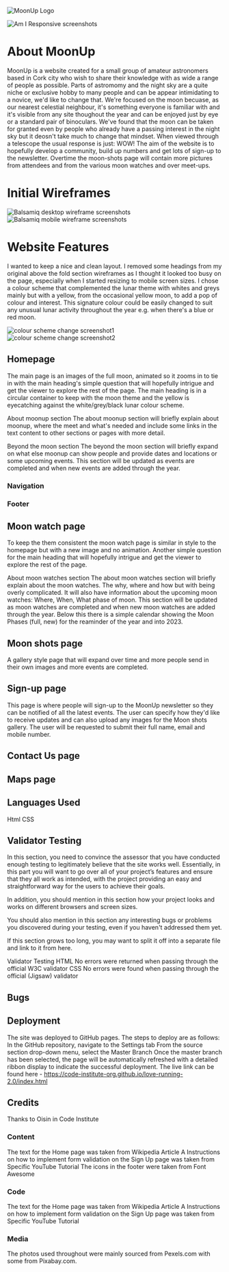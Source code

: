 ![MoonUp Logo](readme-images/moonup-logo.png)

![Am I Responsive screenshots](readme-images/am-i-responnsive-screenshot.png)

# About MoonUp

MoonUp is a website created for a small group of amateur astronomers based in Cork city who wish to share their knowledge with as wide a range of people as possible. 
Parts of astromomy and the night sky are a quite niche or exclusive hobby to many people and can be appear intimidating to a novice, we'd like to change that.
We're focused on the moon becuase, as our nearest celestial neighbour, it's something everyone is familiar with and it's visible from any site thoughout the year
and can be enjoyed just by eye or a standard pair of binoculars. We've found that the moon can be taken for granted even by people who already have a passing interest in the
night sky but it deosn't take much to change that mindset. When viewed through a telescope the usual response is just: WOW! The aim of the website is to hopefully develop
a community, build up numbers and get lots of sign-up to the newsletter. Overtime the moon-shots page will contain more pictures from attendees and from the various moon watches
and over meet-ups.



# Initial Wireframes
![Balsamiq desktop wireframe screenshots](readme-images/desktop-wireframe.png)
![Balsamiq mobile wireframe screenshots](readme-images/mobile-wireframe.png)

# Website Features
I wanted to keep a nice and clean layout. I removed some headings from my original above the fold section wireframes as I thought it looked too busy on the page, especially when I started resizing to mobile screen sizes. I chose a colour scheme that complemented the lunar theme with whites and greys mainly but with a yellow, from the occasional yellow moon, to add a pop of colour and interest. This signature colour could be easily changed to suit any unusual lunar activity throughout the year e.g. when there's a blue or red moon.

![colour scheme change screenshot1](readme-images/blue-moon-example.png)
![colour scheme change screenshot2](readme-images/blood-moon-example.png)

## Homepage

The main page is an images of the full moon, animated so it zooms in to tie in with the main heading's simple question that will hopefully intrigue and get the viewer to explore the rest of the page.
The main heading is in a circular container to keep with the moon theme and the yellow is eyecatching against the white/grey/black lunar colour scheme.

About moonup section 
The about moonup section will briefly explain about moonup, where the meet and what's needed and include some links in the text content to other sections or pages with more detail.

Beyond the moon section 
The beyond the moon section will briefly expand on what else moonup can show people and provide dates and locations or some upcoming events.
This section will be updated as events are completed and when new events are added through the year. 


### Navigation
### Footer
## Moon watch page

To keep the them consistent the moon watch page is similar in style to the homepage but with a new image and no animation. Another simple question for the main heading that will hopefully intrigue and get the viewer to explore the rest of the page.

About moon watches section 
The about moon watches section will briefly explain about the moon watches. The why, where and how but with being overly complicated. It will also have information about the upcoming moon watches: Where, When, What phase of moon. This section will be updated as moon watches are completed and when new moon watches are added through the year. Below this there is a simple calendar showing the Moon Phases (full, new)
for the reaminder of the year and into 2023.


## Moon shots page

A gallery style page that will expand over time and more people send in their own images and more events are completed. 


## Sign-up page

This page is where people will sign-up to the MoonUp newsletter so they can be notified of all the latest events. The user can specify how they'd like to receive updates and can also upload any images for the 
Moon shots gallery. The user will be requested to submit their full name, email and mobile number.


## Contact Us page


## Maps page





## Languages Used
Html
CSS

## Validator Testing

In this section, you need to convince the assessor that you have conducted enough testing to legitimately believe that the site works well. Essentially, in this part you will want to go over all of your project’s features and ensure that they all work as intended, with the project providing an easy and straightforward way for the users to achieve their goals.

In addition, you should mention in this section how your project looks and works on different browsers and screen sizes.

You should also mention in this section any interesting bugs or problems you discovered during your testing, even if you haven't addressed them yet.

If this section grows too long, you may want to split it off into a separate file and link to it from here.

Validator Testing
HTML
No errors were returned when passing through the official W3C validator
CSS
No errors were found when passing through the official (Jigsaw) validator

## Bugs

## Deployment

The site was deployed to GitHub pages. The steps to deploy are as follows:
In the GitHub repository, navigate to the Settings tab
From the source section drop-down menu, select the Master Branch
Once the master branch has been selected, the page will be automatically refreshed with a detailed ribbon display to indicate the successful deployment.
The live link can be found here - https://code-institute-org.github.io/love-running-2.0/index.html

## Credits

Thanks to Oisin in Code Institute

### Content

The text for the Home page was taken from Wikipedia Article A
Instructions on how to implement form validation on the Sign Up page was taken from Specific YouTube Tutorial
The icons in the footer were taken from Font Awesome

### Code

The text for the Home page was taken from Wikipedia Article A
Instructions on how to implement form validation on the Sign Up page was taken from Specific YouTube Tutorial

### Media

The photos used throughout were mainly sourced from Pexels.com with some from Pixabay.com.


